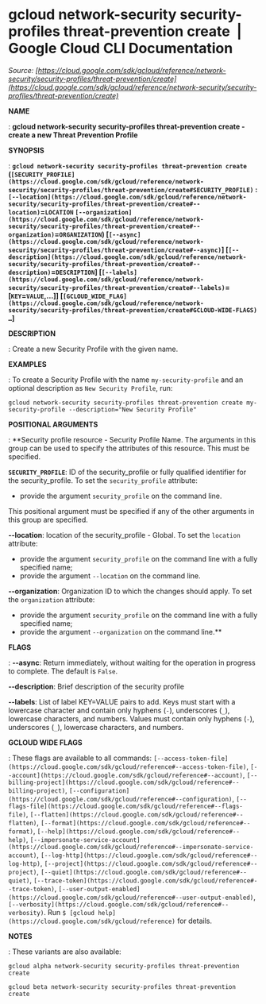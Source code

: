 # gcloud network-security security-profiles threat-prevention create  |  Google Cloud CLI Documentation

*Source: [https://cloud.google.com/sdk/gcloud/reference/network-security/security-profiles/threat-prevention/create](https://cloud.google.com/sdk/gcloud/reference/network-security/security-profiles/threat-prevention/create)*

**NAME**

: **gcloud network-security security-profiles threat-prevention create - create a new Threat Prevention Profile**

**SYNOPSIS**

: **`gcloud network-security security-profiles threat-prevention create` (`[SECURITY_PROFILE](https://cloud.google.com/sdk/gcloud/reference/network-security/security-profiles/threat-prevention/create#SECURITY_PROFILE)` : `[--location](https://cloud.google.com/sdk/gcloud/reference/network-security/security-profiles/threat-prevention/create#--location)`=`LOCATION` `[--organization](https://cloud.google.com/sdk/gcloud/reference/network-security/security-profiles/threat-prevention/create#--organization)`=`ORGANIZATION`) [`[--async](https://cloud.google.com/sdk/gcloud/reference/network-security/security-profiles/threat-prevention/create#--async)`] [`[--description](https://cloud.google.com/sdk/gcloud/reference/network-security/security-profiles/threat-prevention/create#--description)`=`DESCRIPTION`] [`[--labels](https://cloud.google.com/sdk/gcloud/reference/network-security/security-profiles/threat-prevention/create#--labels)`=[`KEY`=`VALUE`,…]] [`[GCLOUD_WIDE_FLAG](https://cloud.google.com/sdk/gcloud/reference/network-security/security-profiles/threat-prevention/create#GCLOUD-WIDE-FLAGS) …`]**

**DESCRIPTION**

: Create a new Security Profile with the given name.

**EXAMPLES**

: To create a Security Profile with the name `my-security-profile` and
an optional description as `New Security Profile`, run:

```
gcloud network-security security-profiles threat-prevention create my-security-profile --description="New Security Profile"
```

**POSITIONAL ARGUMENTS**

: **Security profile resource - Security Profile Name. The arguments in this group
can be used to specify the attributes of this resource.
This must be specified.

**`SECURITY_PROFILE`**:
ID of the security_profile or fully qualified identifier for the
security_profile.
To set the `security_profile` attribute:

- provide the argument `security_profile` on the command line.

This positional argument must be specified if any of the other arguments in this
group are specified.

**--location**:
location of the security_profile - Global.
To set the `location` attribute:

- provide the argument `security_profile` on the command line with a
fully specified name;
- provide the argument `--location` on the command line.

**--organization**:
Organization ID to which the changes should apply.
To set the `organization` attribute:

- provide the argument `security_profile` on the command line with a
fully specified name;
- provide the argument `--organization` on the command line.**

**FLAGS**

: **--async**:
Return immediately, without waiting for the operation in progress to complete.
The default is `False`.

**--description**:
Brief description of the security profile

**--labels**:
List of label KEY=VALUE pairs to add.
Keys must start with a lowercase character and contain only hyphens
(`-`), underscores (`_`), lowercase characters, and
numbers. Values must contain only hyphens (`-`), underscores
(`_`), lowercase characters, and numbers.

**GCLOUD WIDE FLAGS**

: These flags are available to all commands: `[--access-token-file](https://cloud.google.com/sdk/gcloud/reference#--access-token-file)`,
`[--account](https://cloud.google.com/sdk/gcloud/reference#--account)`, `[--billing-project](https://cloud.google.com/sdk/gcloud/reference#--billing-project)`,
`[--configuration](https://cloud.google.com/sdk/gcloud/reference#--configuration)`,
`[--flags-file](https://cloud.google.com/sdk/gcloud/reference#--flags-file)`,
`[--flatten](https://cloud.google.com/sdk/gcloud/reference#--flatten)`, `[--format](https://cloud.google.com/sdk/gcloud/reference#--format)`, `[--help](https://cloud.google.com/sdk/gcloud/reference#--help)`, `[--impersonate-service-account](https://cloud.google.com/sdk/gcloud/reference#--impersonate-service-account)`,
`[--log-http](https://cloud.google.com/sdk/gcloud/reference#--log-http)`,
`[--project](https://cloud.google.com/sdk/gcloud/reference#--project)`, `[--quiet](https://cloud.google.com/sdk/gcloud/reference#--quiet)`, `[--trace-token](https://cloud.google.com/sdk/gcloud/reference#--trace-token)`, `[--user-output-enabled](https://cloud.google.com/sdk/gcloud/reference#--user-output-enabled)`,
`[--verbosity](https://cloud.google.com/sdk/gcloud/reference#--verbosity)`.
Run `$ [gcloud help](https://cloud.google.com/sdk/gcloud/reference)` for details.

**NOTES**

: These variants are also available:

```
gcloud alpha network-security security-profiles threat-prevention create
```

```
gcloud beta network-security security-profiles threat-prevention create
```